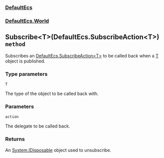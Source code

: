 ### [DefaultEcs](./DefaultEcs.md 'DefaultEcs')
### [DefaultEcs.World](./DefaultEcs-World.md 'DefaultEcs.World')
## Subscribe&lt;T&gt;(DefaultEcs.SubscribeAction&lt;T&gt;) `method`
Subscribes an [DefaultEcs.SubscribeAction&lt;T&gt;](./DefaultEcs-SubscribeAction-T-.md 'DefaultEcs.SubscribeAction&lt;T&gt;') to be called back when a [T](./DefaultEcs-World-Subscribe-T-(DefaultEcs-SubscribeAction-T-).md#T 'T') object is published.
### Type parameters

<a name='DefaultEcs-World-Subscribe-T-(DefaultEcs-SubscribeAction-T-)-T'></a>
`T`

The type of the object to be called back with.
### Parameters

<a name='DefaultEcs-World-Subscribe-T-(DefaultEcs-SubscribeAction-T-)-action'></a>
`action`

The delegate to be called back.
### Returns
An [System.IDisposable](https://docs.microsoft.com/en-us/dotnet/api/System.IDisposable 'System.IDisposable') object used to unsubscribe.
